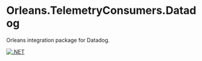 # Orleans.TelemetryConsumers.Datadog

Orleans integration package for Datadog.

[![.NET](https://github.com/OrleansContrib/Orleans.TelemetryConsumers.Datadog/actions/workflows/dotnet.yml/badge.svg?branch=main)](https://github.com/OrleansContrib/Orleans.TelemetryConsumers.Datadog/actions/workflows/dotnet.yml)
